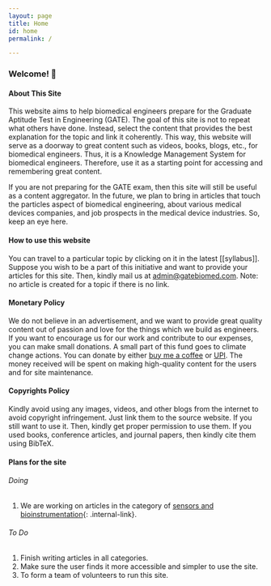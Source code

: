```yaml
---
layout: page
title: Home
id: home
permalink: /

---
```



### Welcome! 🌱

#### About This Site
This website aims to help biomedical engineers prepare for the Graduate Aptitude Test in Engineering (GATE). The goal of this site is not to repeat what others have done. Instead, select the content that provides the best explanation for the topic and link it coherently. This way, this website will serve as a doorway to great content such as videos, books, blogs, etc., for biomedical engineers. Thus, it is a Knowledge Management System for biomedical engineers. Therefore, use it as a starting point for accessing and remembering great content.

If you are not preparing for the GATE exam, then this site will still be useful as a content aggregator. In the future, we plan to bring in articles that touch the particles aspect of biomedical engineering, about various medical devices companies, and job prospects in the medical device industries. So, keep an eye here.

#### How to use this website
You can travel to a particular topic by clicking on it in the latest [[syllabus]]. Suppose you wish to be a part of this initiative and want to provide your articles for this site. Then, kindly mail us at [admin@gatebiomed.com](mailto:admin@gatebiomed.com). Note: no article is created for a topic if there is no link.

#### Monetary Policy
We do not believe in an advertisement, and we want to provide great quality content out of passion and love for the things which we build as engineers. If you want to encourage us for our work and contribute to our expenses, you can make small donations. A small part of this fund goes to climate change actions. You can donate by either [buy me a coffee](https://www.buymeacoffee.com/gateBiomed) or [UPI](https://upayi.ml/ajay.gunalan@axisbank). The money received will be spent on making high-quality content for the users and for site maintenance.

#### Copyrights Policy
Kindly avoid using any images, videos, and other blogs from the internet to avoid copyright infringement. Just link them to the source website. If you still want to use it. Then, kindly get proper permission to use them. If you used books, conference articles, and journal papers, then kindly cite them using BibTeX.

#### Plans for the site
###### Doing
1. We are working on articles in the category of [sensors and bioinstrumentation](/syllabus#sensors-and-bioinstrumentation){: .internal-link}.

###### To Do
1. Finish writing articles in all categories.
2. Make sure the user finds it more accessible and simpler to use the site.
3. To form a team of volunteers to run this site. 



<style>
  .wrapper {
    max-width: 46em;
  }
</style>


